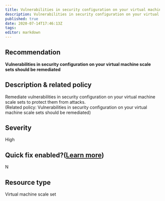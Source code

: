 ```yaml
---
title: Vulnerabilities in security configuration on your virtual machine scale sets should be remediated
description: Vulnerabilities in security configuration on your virtual machine scale sets should be remediated
published: true
date: 2020-07-14T17:46:13Z
tags:
editor: markdown
---
```


## Recommendation
**Vulnerabilities in security configuration on your virtual machine scale sets should be remediated**

## Description & related policy
Remediate vulnerabilities in security configuration on your virtual machine scale sets to protect them from attacks. <br>(Related policy: Vulnerabilities in security configuration on your virtual machine scale sets should be remediated)

## Severity
High

## Quick fix enabled?([Learn more](https://docs.microsoft.com/azure/security-center/security-center-remediate-recommendations#recommendations-with-quick-fix-remediation))
N

## Resource type
Virtual machine scale set




